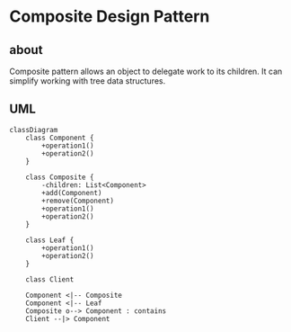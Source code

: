 # Composite Design Pattern

## about 

Composite pattern allows an object to delegate work to its children.
It can simplify working with tree data structures.  

## UML

```mermaid
classDiagram
    class Component {
        +operation1()
        +operation2()
    }

    class Composite {
        -children: List<Component>
        +add(Component)
        +remove(Component)
        +operation1()
        +operation2()
    }

    class Leaf {
        +operation1()
        +operation2()
    }

    class Client

    Component <|-- Composite
    Component <|-- Leaf
    Composite o--> Component : contains
    Client --|> Component
```
